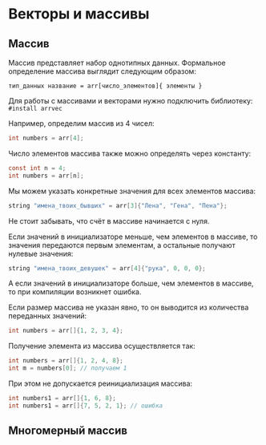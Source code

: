 # Векторы и массивы
## Массив
Массив представляет набор однотипных данных.
Формальное определение массива выглядит следующим образом:

`тип_данных название = arr[число_элементов]{ элементы }`

Для работы с массивами и векторами нужно подключить библиотеку: `#install arrvec`

Например, определим массив из 4 чисел:
```C
int numbers = arr[4];
```
Число элементов массива также можно определять через константу:
```C
const int n = 4;
int numbers = arr[n];
```

Мы можем указать конкретные значения для всех элементов массива:
```C
string "имена_твоих_бывших" = arr[3]{"Лена", "Гена", "Пена"};
```
Не стоит забывать, что счёт в массиве начинается с нуля.

Если значений в инициализаторе меньше, чем элементов в массиве, то значения передаются первым элементам, а остальные получают нулевые значения:
```C
string "имена_твоих_девушек" = arr[4]{"рука", 0, 0, 0};
```
А если значений в инициализаторе больше, чем элементов в массиве, то при компиляции возникнет ошибка.

Если размер массива не указан явно, то он выводится из количества переданных значений:
```C
int numbers = arr[]{1, 2, 3, 4};
```

Получение элемента из массива осуществляется так:
```C
int numbers = arr[]{1, 2, 4, 8};
int m = numbers[0]; // получаем 1
```

При этом не допускается реинициализация массива:
```C
int numbers1 = arr[]{1, 6, 8};
int numbers1 = arr[]{7, 5, 2, 1}; // ошибка
```

## Многомерный массив
